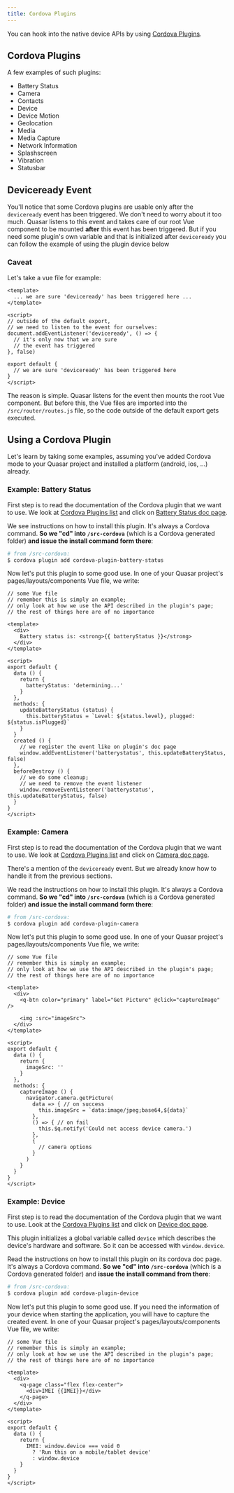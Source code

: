 ```yaml
---
title: Cordova Plugins
---
```

You can hook into the native device APIs by using [Cordova Plugins](https://cordova.apache.org/docs/en/latest/#plugin-apis).

## Cordova Plugins
A few examples of such plugins:

* Battery Status
* Camera
* Contacts
* Device
* Device Motion
* Geolocation
* Media
* Media Capture
* Network Information
* Splashscreen
* Vibration
* Statusbar

## Deviceready Event
You'll notice that some Cordova plugins are usable only after the `deviceready` event has been triggered. We don't need to worry about it too much. Quasar listens to this event and takes care of our root Vue component to be mounted **after** this event has been triggered. But if you need some plugin's own variable and that is initialized after `deviceready` you can follow the example of using the plugin device below

### Caveat
Let's take a vue file for example:

```vue
<template>
  ... we are sure 'deviceready' has been triggered here ...
</template>

<script>
// outside of the default export,
// we need to listen to the event for ourselves:
document.addEventListener('deviceready', () => {
  // it's only now that we are sure
  // the event has triggered
}, false)

export default {
  // we are sure 'deviceready' has been triggered here
}
</script>
```

The reason is simple. Quasar listens for the event then mounts the root Vue component. But before this, the Vue files are imported into the `/src/router/routes.js` file, so the code outside of the default export gets executed.

## Using a Cordova Plugin
Let's learn by taking some examples, assuming you've added Cordova mode to your Quasar project and installed a platform (android, ios, ...) already.

### Example: Battery Status
First step is to read the documentation of the Cordova plugin that we want to use. We look at [Cordova Plugins list](https://cordova.apache.org/docs/en/latest/#plugin-apis) and click on [Battery Status doc page](https://cordova.apache.org/docs/en/latest/reference/cordova-plugin-battery-status/index.html).

We see instructions on how to install this plugin. It's always a Cordova command. **So we "cd" into `/src-cordova`** (which is a Cordova generated folder) **and issue the install command form there**:

```bash
# from /src-cordova:
$ cordova plugin add cordova-plugin-battery-status
```

Now let's put this plugin to some good use. In one of your Quasar project's pages/layouts/components Vue file, we write:

```vue
// some Vue file
// remember this is simply an example;
// only look at how we use the API described in the plugin's page;
// the rest of things here are of no importance

<template>
  <div>
    Battery status is: <strong>{{ batteryStatus }}</strong>
  </div>
</template>

<script>
export default {
  data () {
    return {
      batteryStatus: 'determining...'
    }
  },
  methods: {
    updateBatteryStatus (status) {
      this.batteryStatus = `Level: ${status.level}, plugged: ${status.isPlugged}`
    }
  }
  created () {
    // we register the event like on plugin's doc page
    window.addEventListener('batterystatus', this.updateBatteryStatus, false)
  },
  beforeDestroy () {
    // we do some cleanup;
    // we need to remove the event listener
    window.removeEventListener('batterystatus', this.updateBatteryStatus, false)
  }
}
</script>
```

### Example: Camera
First step is to read the documentation of the Cordova plugin that we want to use. We look at [Cordova Plugins list](https://cordova.apache.org/docs/en/latest/#plugin-apis) and click on [Camera doc page](https://cordova.apache.org/docs/en/latest/reference/cordova-plugin-camera/index.html).

There's a mention of the `deviceready` event. But we already know how to handle it from the previous sections.

We read the instructions on how to install this plugin. It's always a Cordova command. **So we "cd" into `/src-cordova`** (which is a Cordova generated folder) **and issue the install command form there**:

```bash
# from /src-cordova:
$ cordova plugin add cordova-plugin-camera
```

Now let's put this plugin to some good use. In one of your Quasar project's pages/layouts/components Vue file, we write:

```vue
// some Vue file
// remember this is simply an example;
// only look at how we use the API described in the plugin's page;
// the rest of things here are of no importance

<template>
  <div>
    <q-btn color="primary" label="Get Picture" @click="captureImage" />

    <img :src="imageSrc">
  </div>
</template>

<script>
export default {
  data () {
    return {
      imageSrc: ''
    }
  },
  methods: {
    captureImage () {
      navigator.camera.getPicture(
        data => { // on success
          this.imageSrc = `data:image/jpeg;base64,${data}`
        },
        () => { // on fail
          this.$q.notify('Could not access device camera.')
        },
        {
          // camera options
        }
      )
    }
  }
}
</script>
```

### Example: Device
First step is to read the documentation of the Cordova plugin that we want to use. Look at the [Cordova Plugins list](https://cordova.apache.org/docs/en/latest/#plugin-apis) and click on [Device doc page](https://cordova.apache.org/docs/en/latest/reference/cordova-plugin-device/index.html).

This plugin initializes a global variable called `device` which describes the device's hardware and software. So it can be accessed with `window.device`.

Read the instructions on how to install this plugin on its cordova doc page. It's always a Cordova command. **So we "cd" into `/src-cordova`** (which is a Cordova generated folder) and **issue the install command from there**:

```bash
# from /src-cordova:
$ cordova plugin add cordova-plugin-device
```

Now let's put this plugin to some good use. If you need the information of your device when starting the application, you will have to capture the created event. In one of your Quasar project's pages/layouts/components Vue file, we write:

```vue
// some Vue file
// remember this is simply an example;
// only look at how we use the API described in the plugin's page;
// the rest of things here are of no importance

<template>
  <div>
    <q-page class="flex flex-center">
      <div>IMEI {{IMEI}}</div>
    </q-page>
  </div>
</template>

<script>
export default {
  data () {
    return {
      IMEI: window.device === void 0
        ? 'Run this on a mobile/tablet device'
        : window.device
    }
  }
}
</script>
```

